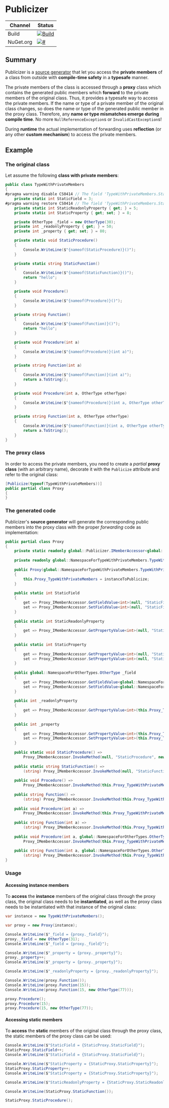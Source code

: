 # Publicizer

| Channel | Status |
| --- | --- |
| Build | [![Build](https://github.com/davidnemeti/Publicizer/actions/workflows/build.yml/badge.svg)](https://github.com/davidnemeti/Publicizer/actions/workflows/build.yml) |
| NuGet.org | [![#](https://img.shields.io/nuget/v/Publicizer.svg)](https://www.nuget.org/packages/Publicizer) |

## Summary

Publicizer is a [source generator](https://learn.microsoft.com/en-us/dotnet/csharp/roslyn-sdk/source-generators-overview) that let you access the **private members** of a class from outside with **compile-time safety** in a **typesafe** manner.

The private members of the class is accessed through a **proxy** class which contains the generated public members which **forward** to the private members of the original class. Thus, it provides a typesafe way to access the private members. If the name or type of a private member of the original class changes, so does the name or type of the generated public member in the proxy class. Therefore, any **name or type mismatches emerge during compile time**. No more `NullReferenceException`s or `InvalidCastException`s!

During **runtime** the actual implementation of forwarding uses **reflection** (or any other **custom mechanism**) to access the private members.

## Example

### The original class

Let assume the following **class with private members**:

```csharp
public class TypeWithPrivateMembers
{
#pragma warning disable CS0414 // The field 'TypeWithPrivateMembers.StaticField' is assigned but its value is never used
    private static int StaticField = 3;
#pragma warning restore CS0414 // The field 'TypeWithPrivateMembers.StaticField' is assigned but its value is never used
    private static int StaticReadonlyProperty { get; } = 5;
    private static int StaticProperty { get; set; } = 8;

    private OtherType _field = new OtherType(30);
    private int _readonlyProperty { get; } = 50;
    private int _property { get; set; } = 80;

    private static void StaticProcedure()
    {
        Console.WriteLine($"{nameof(StaticProcedure)}()");
    }

    private static string StaticFunction()
    {
        Console.WriteLine($"{nameof(StaticFunction)}()");
        return "hello";
    }

    private void Procedure()
    {
        Console.WriteLine($"{nameof(Procedure)}()");
    }

    private string Function()
    {
        Console.WriteLine($"{nameof(Function)}()");
        return "hello";
    }

    private void Procedure(int a)
    {
        Console.WriteLine($"{nameof(Procedure)}(int a)");
    }

    private string Function(int a)
    {
        Console.WriteLine($"{nameof(Function)}(int a)");
        return a.ToString();
    }

    private void Procedure(int a, OtherType otherType)
    {
        Console.WriteLine($"{nameof(Procedure)}(int a, OtherType otherType)");
    }

    private string Function(int a, OtherType otherType)
    {
        Console.WriteLine($"{nameof(Function)}(int a, OtherType otherType)");
        return a.ToString();
    }
}
```

### The proxy class

In order to access the private members, you need to create a *partial* **proxy class** (with an arbitrary name), decorate it with the `Publicize` attribute and refer to the original class:

```csharp
[Publicize(typeof(TypeWithPrivateMembers))]
public partial class Proxy
{
}
```

### The generated code

Publicizer's **source generator** will generate the corresponding public members into the proxy class with the proper *forwarding* code as implementation:

```csharp
public partial class Proxy
{
    private static readonly global::Publicizer.IMemberAccessor<global::NamespaceForTypeWithPrivateMembers.TypeWithPrivateMembers> Proxy_IMemberAccessor = new global::Publicizer.ReflectionMemberAccessor<global::NamespaceForTypeWithPrivateMembers.TypeWithPrivateMembers>();
    
    private readonly global::NamespaceForTypeWithPrivateMembers.TypeWithPrivateMembers Proxy_TypeWithPrivateMembers;
    
    public Proxy(global::NamespaceForTypeWithPrivateMembers.TypeWithPrivateMembers instanceToPublicize)
    {
        this.Proxy_TypeWithPrivateMembers = instanceToPublicize;
    }
    
    public static int StaticField
    {
        get => Proxy_IMemberAccessor.GetFieldValue<int>(null, "StaticField", global::Publicizer.MemberLifetime.All, global::Publicizer.MemberVisibility.All);
        set => Proxy_IMemberAccessor.SetFieldValue<int>(null, "StaticField", value, global::Publicizer.MemberLifetime.All, global::Publicizer.MemberVisibility.All);
    }
    
    public static int StaticReadonlyProperty
    {
        get => Proxy_IMemberAccessor.GetPropertyValue<int>(null, "StaticReadonlyProperty", global::Publicizer.MemberLifetime.All, global::Publicizer.MemberVisibility.All);
    }
    
    public static int StaticProperty
    {
        get => Proxy_IMemberAccessor.GetPropertyValue<int>(null, "StaticProperty", global::Publicizer.MemberLifetime.All, global::Publicizer.MemberVisibility.All);
        set => Proxy_IMemberAccessor.SetPropertyValue<int>(null, "StaticProperty", value, global::Publicizer.MemberLifetime.All, global::Publicizer.MemberVisibility.All);
    }
    
    public global::NamespaceForOtherTypes.OtherType _field
    {
        get => Proxy_IMemberAccessor.GetFieldValue<global::NamespaceForOtherTypes.OtherType>(this.Proxy_TypeWithPrivateMembers, "_field", global::Publicizer.MemberLifetime.All, global::Publicizer.MemberVisibility.All);
        set => Proxy_IMemberAccessor.SetFieldValue<global::NamespaceForOtherTypes.OtherType>(this.Proxy_TypeWithPrivateMembers, "_field", value, global::Publicizer.MemberLifetime.All, global::Publicizer.MemberVisibility.All);
    }
    
    public int _readonlyProperty
    {
        get => Proxy_IMemberAccessor.GetPropertyValue<int>(this.Proxy_TypeWithPrivateMembers, "_readonlyProperty", global::Publicizer.MemberLifetime.All, global::Publicizer.MemberVisibility.All);
    }
    
    public int _property
    {
        get => Proxy_IMemberAccessor.GetPropertyValue<int>(this.Proxy_TypeWithPrivateMembers, "_property", global::Publicizer.MemberLifetime.All, global::Publicizer.MemberVisibility.All);
        set => Proxy_IMemberAccessor.SetPropertyValue<int>(this.Proxy_TypeWithPrivateMembers, "_property", value, global::Publicizer.MemberLifetime.All, global::Publicizer.MemberVisibility.All);
    }
    
    public static void StaticProcedure() =>
        Proxy_IMemberAccessor.InvokeMethod(null, "StaticProcedure", new Type[] {  }, new object[] {  }, global::Publicizer.MemberLifetime.All, global::Publicizer.MemberVisibility.All);
    
    public static string StaticFunction() =>
        (string) Proxy_IMemberAccessor.InvokeMethod(null, "StaticFunction", new Type[] {  }, new object[] {  }, global::Publicizer.MemberLifetime.All, global::Publicizer.MemberVisibility.All);
    
    public void Procedure() =>
        Proxy_IMemberAccessor.InvokeMethod(this.Proxy_TypeWithPrivateMembers, "Procedure", new Type[] {  }, new object[] {  }, global::Publicizer.MemberLifetime.All, global::Publicizer.MemberVisibility.All);
    
    public string Function() =>
        (string) Proxy_IMemberAccessor.InvokeMethod(this.Proxy_TypeWithPrivateMembers, "Function", new Type[] {  }, new object[] {  }, global::Publicizer.MemberLifetime.All, global::Publicizer.MemberVisibility.All);
    
    public void Procedure(int a) =>
        Proxy_IMemberAccessor.InvokeMethod(this.Proxy_TypeWithPrivateMembers, "Procedure", new Type[] { typeof(int) }, new object[] { a }, global::Publicizer.MemberLifetime.All, global::Publicizer.MemberVisibility.All);
    
    public string Function(int a) =>
        (string) Proxy_IMemberAccessor.InvokeMethod(this.Proxy_TypeWithPrivateMembers, "Function", new Type[] { typeof(int) }, new object[] { a }, global::Publicizer.MemberLifetime.All, global::Publicizer.MemberVisibility.All);
    
    public void Procedure(int a, global::NamespaceForOtherTypes.OtherType otherType) =>
        Proxy_IMemberAccessor.InvokeMethod(this.Proxy_TypeWithPrivateMembers, "Procedure", new Type[] { typeof(int), typeof(global::NamespaceForOtherTypes.OtherType) }, new object[] { a, otherType }, global::Publicizer.MemberLifetime.All, global::Publicizer.MemberVisibility.All);
    
    public string Function(int a, global::NamespaceForOtherTypes.OtherType otherType) =>
        (string) Proxy_IMemberAccessor.InvokeMethod(this.Proxy_TypeWithPrivateMembers, "Function", new Type[] { typeof(int), typeof(global::NamespaceForOtherTypes.OtherType) }, new object[] { a, otherType }, global::Publicizer.MemberLifetime.All, global::Publicizer.MemberVisibility.All);
}
```

### Usage

#### Accessing instance members

To **access** the **instance** members of the original class through the proxy class, the original class needs to be **instantiated**, as well as the proxy class needs to be instantiated with that instance of the original class:

```csharp
var instance = new TypeWithPrivateMembers();

var proxy = new Proxy(instance);

Console.WriteLine($"_field = {proxy._field}");
proxy._field = new OtherType(31);
Console.WriteLine($"_field = {proxy._field}");

Console.WriteLine($"_property = {proxy._property}");
proxy._property++;
Console.WriteLine($"_property = {proxy._property}");

Console.WriteLine($"_readonlyProperty = {proxy._readonlyProperty}");

Console.WriteLine(proxy.Function());
Console.WriteLine(proxy.Function(15));
Console.WriteLine(proxy.Function(15, new OtherType(77)));

proxy.Procedure();
proxy.Procedure(15);
proxy.Procedure(15, new OtherType(77));
```

#### Accessing static members

To **access** the **static** members of the original class through the proxy class, the static members of the proxy class can be used:

```csharp
Console.WriteLine($"StaticField = {StaticProxy.StaticField}");
StaticProxy.StaticField++;
Console.WriteLine($"StaticField = {StaticProxy.StaticField}");

Console.WriteLine($"StaticProperty = {StaticProxy.StaticProperty}");
StaticProxy.StaticProperty++;
Console.WriteLine($"StaticProperty = {StaticProxy.StaticProperty}");

Console.WriteLine($"StaticReadonlyProperty = {StaticProxy.StaticReadonlyProperty}");

Console.WriteLine(StaticProxy.StaticFunction());

StaticProxy.StaticProcedure();
```
